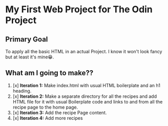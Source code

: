 # My First Web Project for The Odin Project

## Primary Goal

To apply all the basic HTML in an actual Project. I know it won't look fancy but at least it's mine😁.

## What am I going to make??
1. [x]  **Iteration 1:** Make index.html with usual HTML boilerplate and an h1 heading.
2. [x]  **Iteration 2:** Make a separate directory for all the recipes and add HTML file for it with usual Boilerplate code and links to and from all the recipe page to the home page.
3. [x]  **Iteration 3:** Add the recipe Page content.
4. [x]  **Iteration 4:** Add more recipes

